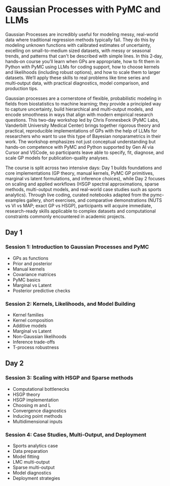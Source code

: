 # Gaussian Processes with PyMC and LLMs

Gaussian Processes are incredibly useful for modeling messy, real-world data where traditional regression methods typically fail. They do this by modeling unknown functions with calibrated estimates of uncertainty, excelling on small-to-medium sized datasets, with messy or seasonal trends, and patterns that can't be described with simple lines. In this 2‑day, hands‑on course you’ll learn when GPs are appropriate, how to fit them in Python with PyMC using LLMs for coding support, how to choose kernels and likelihoods (including robust options), and how to scale them to larger datasets. We’ll apply these skills to real problems like time series and multi‑output data, with practical diagnostics, model comparison, and production tips.

Gaussian processes are a cornerstone of flexible, probabilistic modeling in fields from biostatistics to machine learning; they provide a principled way to capture uncertainty, build hierarchical and multi-output models, and encode smoothness in ways that align with modern empirical research questions. This two-day workshop led by Chris Fonnesbeck (PyMC Labs, Vanderbilt University Medical Center) brings together rigorous theory and practical, reproducible implementations of GPs with the help of LLMs for researchers who want to use this type of Bayesian nonparametrics in their work. The workshop emphasizes not just conceptual understanding but hands-on competence with PyMC and Python supported by Gen AI via Cursor and VSCode, so participants leave able to specify, fit, diagnose, and scale GP models for publication-quality analyses.

The course is split across two intensive days: Day 1 builds foundations and core implementations (GP theory, manual kernels, PyMC GP primitives, marginal vs latent formulations, and inference choices), while Day 2 focuses on scaling and applied workflows (HSGP spectral approximations, sparse methods, multi-output models, and real-world case studies such as sports analytics). Through live coding, curated notebooks adapted from the pymc-examples gallery, short exercises, and comparative demonstrations (NUTS vs VI vs MAP; exact GP vs HSGP), participants will acquire immediate, research-ready skills applicable to complex datasets and computational constraints commonly encountered in academic projects.

## Day 1

### Session 1: Introduction to Gaussian Processes and PyMC

- GPs as functions
- Prior and posterior
- Manual kernels
- Covariance matrices
- PyMC basics
- Marginal vs Latent
- Posterior predictive checks

### Session 2: Kernels, Likelihoods, and Model Building

- Kernel families
- Kernel composition
- Additive models
- Marginal vs Latent
- Non-Gaussian likelihoods
- Inference trade-offs
- T-process robustness


## Day 2

### Session 3: Scaling with HSGP and Sparse methods

- Computational bottlenecks
- HSGP theory
- HSGP implementation
- Choosing m and L
- Convergence diagnostics
- Inducing point methods
- Multidimensional inputs

### Session 4: Case Studies, Multi-Output, and Deployment

- Sports analytics case
- Data preparation
- Model fitting
- LMC multi-output
- Sparse multi-output
- Model diagnostics
- Deployment strategies



